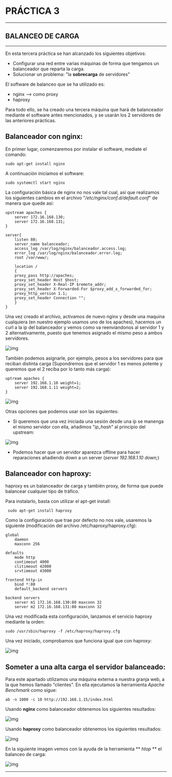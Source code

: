 # PRÁCTICA 3 #
   
***

## **BALANCEO DE CARGA** #


***

En esta tercera práctica se han alcanzado los siguientes objetivos:

- Configurar una red entre varias máquinas de forma que tengamos un balanceador que reparta la carga.
- Solucionar un problema: "la **sobrecarga** de servidores"

El software de balanceo que se ha utilizado es: 

- nginx --> como proxy
- haproxy

Para todo ello, se ha creado una tercera máquina que hará de balanceador mediante el software antes mencionados, y se usarán los 2 servidores de las anteriores prácticas.

## Balanceador con **nginx**:

En primer lugar, comenzaremos por instalar el software, mediate el comando:

    sudo apt-get install nginx 

A continuación iniciamos el software:

    sudo systemctl start nginx

La configuración básica de nginx no nos vale tal cual, así que realizamos los siguientes cambios en el archivo "*/etc/nginx/conf.d/default.conf*" de manera que quede así:

    upstream apaches {
        server 172.16.168.130;
        server 172.16.168.131;
    }

    server{
        listen 80;
        server_name balanceador;
        access_log /var/log/nginx/balanceador.access.log;
        error_log /var/log/nginx/balanceador.error.log;
        root /var/www/;
        
        location /
        {
        proxy_pass http://apaches;
        proxy_set_header Host $host;
        proxy_set_header X-Real-IP $remote_addr;
        proxy_set_header X-Forwarded-For $proxy_add_x_forwarded_for;
        proxy_http_version 1.1;
        proxy_set_header Connection "";
        }
    }

Una vez creado el archivo, activamos de nuevo nginx y desde una maquina cualquiera (en nuestro ejemplo usamos uno de los apaches), hacemos un curl a la ip del balanceador y vemos como va reenviandonos al servidor 1 y 2 alternativamente, puesto que tenemos asignado el mismo peso a ambos servidores. 

![img](https://github.com/JuanDiegoJr7/SWAP/blob/master/Pr%C3%A1cticas/Im%C3%A1genes/pruebanginxbasic.PNG)

También podemos asignarle, por ejemplo, pesos a los servidores para que reciban distinta carga (Supondremos que el servidor 1 es menos potente y queremos que el 2 reciba por lo tanto más carga):

    uptream apaches {
        server 192.168.1.10 weight=1;
        server 192.168.1.11 weight=2;
    }

![img](https://github.com/JuanDiegoJr7/SWAP/blob/master/Pr%C3%A1cticas/Im%C3%A1genes/pruebanginxpesos.PNG)

Otras opciones que podemos usar son las siguientes:

- Si queremos que una vez iniciada una sesión desde una ip se manenga el mismo servidor con ella, añadimos "*ip_hash*" al principio del upstream:
    
![img](https://github.com/JuanDiegoJr7/SWAP/blob/master/Pr%C3%A1cticas/Im%C3%A1genes/nginxip_hash.PNG)

- Podemos hacer que un servidor aparezca offline para hacer reparaciones añadiendo *down* a un server (*server 192.168.1.10 down;*)


## Balanceador con **haproxy**:

haproxy es un balanceador de carga y también proxy, de forma que puede balancear cualquier tipo de tráfico. 

Para instalarlo, basta con utilizar el apt-get install:

     sudo apt-get install haproxy

Como la configuración que trae por defecto no nos vale, usaremos la siguiente (modificación del archivo /etc/haproxy/haproxy.cfg):

    global
        daemon
        maxconn 256

    defaults
        mode http
        contimeout 4000
        clitimeout 42000
        srvtimeout 43000

    frontend http-in
        bind *:80
        default_backend servers

    backend servers
        server m1 172.16.168.130:80 maxconn 32
        server m2 172.16.168.131:80 maxconn 32    

Una vez modificada esta configuración, lanzamos el servicio haproxy mediante la orden:

    sudo /usr/sbin/haproxy -f /etc/haproxy/haproxy.cfg

Una vez iniciado, comprobamos que funciona igual que con haproxy:

![img](https://github.com/JuanDiegoJr7/SWAP/blob/master/Pr%C3%A1cticas/Im%C3%A1genes/haproxybasico.PNG)



## Someter a una **alta carga** el servidor balanceado:

Para este apartado utilizamos una máquina externa a nuestra granja web, a la que hemos llamado "clientes". En ella ejecutamos la herramienta *Apache Benchmark* como sigue:

    ab -n 1000 -c 10 http://192.168.1.15/index.html

Usando **nginx** como balanceador obtenemos los siguientes resultados:

![img](https://github.com/JuanDiegoJr7/SWAP/blob/master/Pr%C3%A1cticas/Im%C3%A1genes/sobrecarganginx.PNG)

Usando **haproxy** como balanceador obtenemos los siguientes resultados:

![img](https://github.com/JuanDiegoJr7/SWAP/blob/master/Pr%C3%A1cticas/Im%C3%A1genes/sobrecargahaproxy.PNG)

En la siguiente imagen vemos con la ayuda de la herramienta ** *htop* ** el balanceo de carga:

![img](https://github.com/JuanDiegoJr7/SWAP/blob/master/Pr%C3%A1cticas/Im%C3%A1genes/htop.PNG)
***
